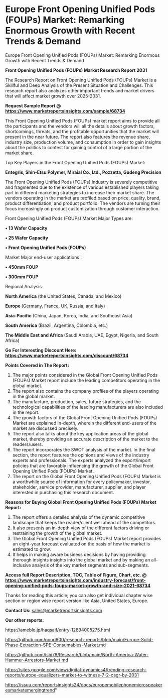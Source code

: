 # Europe Front Opening Unified Pods (FOUPs) Market: Remarking Enormous Growth with Recent Trends & Demand
 Europe Front Opening Unified Pods (FOUPs) Market: Remarking Enormous Growth with Recent Trends & Demand

<strong>Front Opening Unified Pods (FOUPs) Market Research Report 2031</strong>

The Research Report on Front Opening Unified Pods (FOUPs) Market is a Skillful and Deep Analysis of the Present Situation and Challenges. This research report also analyzes other important trends and market drivers that will affect market growth over 2025-2031.

<strong>Request Sample Report @ <a href=https://www.marketreportsinsights.com/sample/68734>https://www.marketreportsinsights.com/sample/68734</a></strong>

This Front Opening Unified Pods (FOUPs) market report aims to provide all the participants and the vendors will all the details about growth factors, shortcomings, threats, and the profitable opportunities that the market will present in the near future. The report also features the revenue share, industry size, production volume, and consumption in order to gain insights about the politics to contest for gaining control of a large portion of the market share.

Top Key Players in the Front Opening Unified Pods (FOUPs) Market:

<strong>Entegris, Shin-Etsu Polymer, Miraial Co.,Ltd., Pozzetta, Gudeng Precision</strong>

The Front Opening Unified Pods (FOUPs) Industry is severely competitive and fragmented due to the existence of various established players taking part in different marketing strategies to increase their market share. The vendors operating in the market are profiled based on price, quality, brand, product differentiation, and product portfolio. The vendors are turning their focus increasingly on product customization through customer interaction.

Front Opening Unified Pods (FOUPs) Market Major Types are:

<strong>• 13 Wafer Capacity

• 25 Wafer Capacity

• Front Opening Unified Pods (FOUPs)</strong>

Market Major end-user applications :

<strong>• 450mm FOUP

• 300mm FOUP</strong>

Regional Analysis

</u><strong><b>North America</b></strong> (the United States, Canada, and Mexico)

<strong><b>Europe </b></strong>(Germany, France, UK, Russia, and Italy)

<strong><b>Asia-Pacific</b></strong> (China, Japan, Korea, India, and Southeast Asia)

<strong><b>South America</b></strong> (Brazil, Argentina, Colombia, etc.)

<strong><b>The Middle East and Africa</b></strong> (Saudi Arabia, UAE, Egypt, Nigeria, and South Africa)

<strong>Go For Interesting Discount Here: <a href=https://www.marketreportsinsights.com/discount/68734>https://www.marketreportsinsights.com/discount/68734</a></strong>

<strong>Points Covered in The Report:</strong>
<ol>
  <li>The major points considered in the Global Front Opening Unified Pods (FOUPs) Market report include the leading competitors operating in the global market.</li>
  <li>The report also contains the company profiles of the players operating in the global market.</li>
  <li>The manufacture, production, sales, future strategies, and the technological capabilities of the leading manufacturers are also included in the report.</li>
  <li>The growth factors of the Global Front Opening Unified Pods (FOUPs) Market are explained in-depth, wherein the different end-users of the market are discussed precisely.</li>
  <li>The report also talks about the key application areas of the global market, thereby providing an accurate description of the market to the readers/users.</li>
  <li>The report incorporates the SWOT analysis of the market. In the final section, the report features the opinions and views of the industry experts and professionals. The experts analyzed the export/import policies that are favorably influencing the growth of the Global Front Opening Unified Pods (FOUPs) Market.</li>
  <li>The report on the Global Front Opening Unified Pods (FOUPs) Market is a worthwhile source of information for every policymaker, investor, stakeholder, service provider, manufacturer, supplier, and player interested in purchasing this research document.</li>
</ol>
<strong>Reasons for Buying Global Front Opening Unified Pods (FOUPs) Market Report:</strong>

<ol>
  <li>The report offers a detailed analysis of the dynamic competitive landscape that keeps the reader/client well ahead of the competitors.</li>
  <li>It also presents an in-depth view of the different factors driving or restraining the growth of the global market.</li>
  <li>The Global Front Opening Unified Pods (FOUPs) Market report provides an eight-year forecast evaluated on the basis of how the market is estimated to grow.</li>
  <li>It helps in making aware business decisions by having providing thorough insights insights into the global market and by making an all-inclusive analysis of the key market segments and sub-segments.</li>
</ol>
<strong>Access full Report Description, TOC, Table of Figure, Chart, etc. @ <a href=https://www.marketreportsinsights.com/industry-forecast/front-opening-unified-pods-foups-market-growth-and-size-2021-68734>https://www.marketreportsinsights.com/industry-forecast/front-opening-unified-pods-foups-market-growth-and-size-2021-68734</a></strong>


Thanks for reading this article; you can also get individual chapter wise section or region wise report version like Asia, United States, Europe.

<strong>Contact Us:</strong>
sales@marketreportsinsights.com

<strong>Our other reports:</strong>

<a href=https://ameblo.jp/haqsaif/entry-12894005275.html>https://ameblo.jp/haqsaif/entry-12894005275.html</a>

<a href=https://github.com/noori900/research-reports/blob/main/Europe-Solid-Phase-Extraction-SPE-Consumables-Market.md>https://github.com/noori900/research-reports/blob/main/Europe-Solid-Phase-Extraction-SPE-Consumables-Market.md</a>

<a href=https://github.com/Ishi78/Research/blob/main/North-America-Water-Hammer-Arrestors-Market.md>https://github.com/Ishi78/Research/blob/main/North-America-Water-Hammer-Arrestors-Market.md</a>

<a href=https://sites.google.com/view/digital-dynamics4/trending-research-reports/europe-equalizers-market-to-witness-7-2-cagr-by-2031>https://sites.google.com/view/digital-dynamics4/trending-research-reports/europe-equalizers-market-to-witness-7-2-cagr-by-2031</a>

<a href=https://issuu.com/reportsinsights24/docs/europemobilephonemicrospeakeresmarketemergingtrend>https://issuu.com/reportsinsights24/docs/europemobilephonemicrospeakeresmarketemergingtrend</a>"
